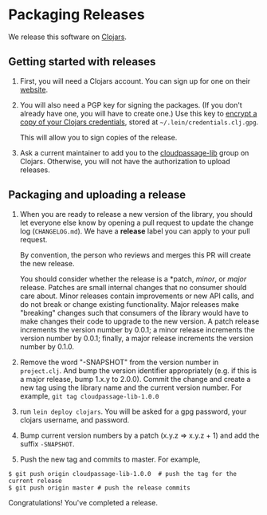 # Packaging Releases

We release this software on
[Clojars](https://clojars.org/cloudpassage-lib).

## Getting started with releases

1. First, you will need a Clojars account. You can sign up for one on their
   [website](https://clojars.org/register).

2. You will also need a PGP key for signing the packages. (If you don't already
   have one, you will have to create one.) Use this key to [encrypt a copy of
   your Clojars
   credentials](https://github.com/technomancy/leiningen/blob/792750b7a1bdf0499081c72b197df41cee5ef648/doc/DEPLOY.md#gpg),
   stored at `~/.lein/credentials.clj.gpg`.

   This will allow you to sign copies of the release.

3. Ask a current maintainer to add you to the
   [cloudpassage-lib](https://clojars.org/cloudpassage-lib) group on Clojars.
   Otherwise, you will not have the authorization to upload releases.

## Packaging and uploading a release

1. When you are ready to release a new version of the library, you should let
   everyone else know by opening a pull request to update the change log
   (`CHANGELOG.md`). We have a **release** label you can apply to your pull
   request.

   By convention, the person who reviews and merges this PR will create the new
   release.

   You should consider whether the release is a *patch, *minor*, or *major*
   release. Patches are small internal changes that no consumer should care
   about. Minor releases contain improvements or new API calls, and do not break
   or change existing functionality. Major releases make "breaking" changes such
   that consumers of the library would have to make changes their code to
   upgrade to the new version. A patch release increments the version number by
   0.0.1; a minor release increments the version number by 0.0.1; finally, a
   major release increments the version number by 0.1.0.

2. Remove the word "-SNAPSHOT" from the version number in `project.clj`. And
   bump the version identifier appropriately (e.g. if this is a major release,
   bump 1.x.y to 2.0.0). Commit the change and create a new tag using the
   library name and the current version number. For example, `git tag
   cloudpassage-lib-1.0.0`

3. run `lein deploy clojars`. You will be asked for a gpg password, your clojars
   username, and password.

4. Bump current version numbers by a patch (x.y.z => x.y.z + 1) and add the
   suffix `-SNAPSHOT`.

5. Push the new tag and commits to master. For example,

```shell
$ git push origin cloudpassage-lib-1.0.0  # push the tag for the current release
$ git push origin master # push the release commits
```

Congratulations! You've completed a release.

